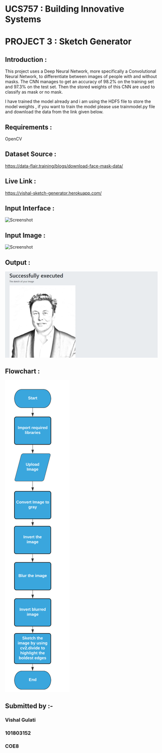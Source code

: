 # UCS757 : Building Innovative Systems
# PROJECT 3 : Sketch Generator
## Introduction :
This project uses a Deep Neural Network, more specifically a Convolutional Neural Network, to differentiate between images of people with and without masks. The CNN manages to get an accuracy of 98.2% on the training set and 97.3% on the test set. Then the stored weights of this CNN are used to classify as mask or no mask.

I have trained the model already and i am using the HDF5 file to store the model weights , if you want to train the model please use trainmodel.py file and download the data from the link given below.

## Requirements : 
OpenCV
## Dataset Source :
https://data-flair.training/blogs/download-face-mask-data/

## Live Link :
https://vishal-sketch-generator.herokuapp.com/

## Input Interface :
![Screenshot](input.PNG)

## Input Image :
![Screenshot](elon.jpg)

## Output :
![Screenshot](output.PNG)

## Flowchart : 
![Screenshot](flowchart.png)

## Submitted by :- 
### Vishal Gulati
### 101803152
### COE8
